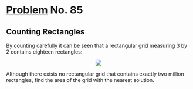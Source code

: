 # [Problem](https://projecteuler.net/problem=85) No. 85

## Counting Rectangles

By counting carefully it can be seen that a rectangular grid measuring 3 by 2 contains eighteen rectangles:

<div align="center">
    <img src="https://user-images.githubusercontent.com/73425927/146975353-ef7f9c56-da58-4288-94e4-5be36beb2749.png">
</div>

Although there exists no rectangular grid that contains exactly two million rectangles, find the area of the grid with the nearest solution.
